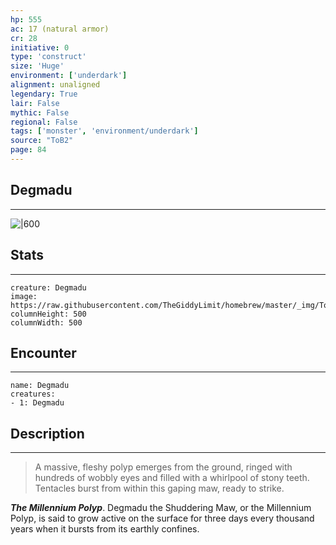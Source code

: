 ```yaml
---
hp: 555
ac: 17 (natural armor)
cr: 28
initiative: 0
type: 'construct'    
size: 'Huge'
environment: ['underdark']
alignment: unaligned
legendary: True
lair: False
mythic: False
regional: False
tags: ['monster', 'environment/underdark']
source: "ToB2"
page: 84
---
```


## Degmadu
---

![|600](https://raw.githubusercontent.com/TheGiddyLimit/homebrew/master/_img/ToB2/creature/Degmadu.webp)

## Stats
---

```statblock
creature: Degmadu
image: https://raw.githubusercontent.com/TheGiddyLimit/homebrew/master/_img/ToB2/creature/token/Degmadu%20%28Token%29.png
columnHeight: 500
columnWidth: 500
```

## Encounter
---

```encounter-table
name: Degmadu
creatures:
- 1: Degmadu
```

## Description
---
>A massive, fleshy polyp emerges from the ground, ringed with hundreds of wobbly eyes and filled with a whirlpool of stony teeth. Tentacles burst from within this gaping maw, ready to strike.

**_The Millennium Polyp_**. Degmadu the Shuddering Maw, or the Millennium Polyp, is said to grow active on the surface for three days every thousand years when it bursts from its earthly confines.






